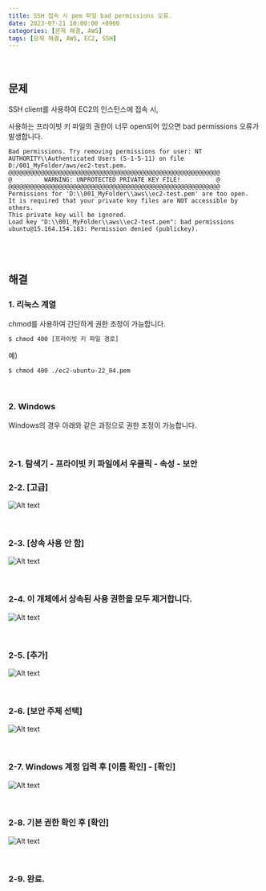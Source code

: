 ```yaml
---
title: SSH 접속 시 pem 파일 bad permissions 오류.
date: 2023-07-21 10:00:00 +0900
categories: [문제 해결, AWS]
tags: [문제 해결, AWS, EC2, SSH]
---
```


<br />

## 문제

SSH client를 사용하여 EC2의 인스턴스에 접속 시,

사용하는 프라이빗 키 파일의 권한이 너무 open되어 있으면 bad permissions 오류가 발생합니다.

```
Bad permissions. Try removing permissions for user: NT AUTHORITY\\Authenticated Users (S-1-5-11) on file D:/001_MyFolder/aws/ec2-test.pem.
@@@@@@@@@@@@@@@@@@@@@@@@@@@@@@@@@@@@@@@@@@@@@@@@@@@@@@@@@@@
@         WARNING: UNPROTECTED PRIVATE KEY FILE!          @
@@@@@@@@@@@@@@@@@@@@@@@@@@@@@@@@@@@@@@@@@@@@@@@@@@@@@@@@@@@
Permissions for 'D:\\001_MyFolder\\aws\\ec2-test.pem' are too open.
It is required that your private key files are NOT accessible by others.
This private key will be ignored.
Load key "D:\\001_MyFolder\\aws\\ec2-test.pem": bad permissions
ubuntu@15.164.154.183: Permission denied (publickey).
```

<br />
<br />

## 해결

### 1. 리눅스 계열
chmod를 사용하여 간단하게 권한 조정이 가능합니다.
```bash
$ chmod 400 [프라이빗 키 파일 경로]
```

예)
```bash
$ chmod 400 ./ec2-ubuntu-22_04.pem
```

<br />


### 2. Windows

Windows의 경우 아래와 같은 과정으로 권한 조정이 가능합니다.

<br />

### 2-1. 탐색기 - 프라이빗 키 파일에서 우클릭 - 속성 - 보안

### 2-2. [고급]

![Alt text](/assets/img/posts/pem_permission_01.png)

<br />

### 2-3. [상속 사용 안 함]

![Alt text](/assets/img/posts/pem_permission_02.png)

<br />

### 2-4. 이 개체에서 상속된 사용 권한을 모두 제거합니다.

![Alt text](/assets/img/posts/pem_permission_03.png)

<br />

### 2-5. [추가]

![Alt text](/assets/img/posts/pem_permission_04.png)

<br />

### 2-6. [보안 주체 선택]

![Alt text](/assets/img/posts/pem_permission_05.png)

<br />

### 2-7. Windows 계정 입력 후 [이름 확인] - [확인]

![Alt text](/assets/img/posts/pem_permission_06.png)

<br />

### 2-8. 기본 권한 확인 후 [확인]

![Alt text](/assets/img/posts/pem_permission_07.png)

<br />

### 2-9. 완료.

